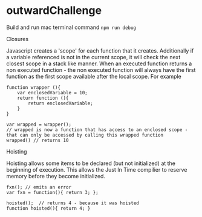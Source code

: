 # outwardChallenge

Build and run mac terminal command 
```npm run debug```

Closures

Javascript creates a 'scope' for each function that it creates.  Additionally if a variable referenced is not in the current scope, it will check the next closest scope in a stack like manner.  When an executed function returns a non executed function - the non executed function will always have the first function as the first scope available after the local scope.  For example

```
function wrapper (){
    var enclosedVariable = 10;
    return function (){
        return enclosedVariable;
    }
}

var wrapped = wrapper();
// wrapped is now a function that has access to an enclosed scope - that can only be accessed by calling this wrapped function
wrapped() // returns 10
```

Hoisting

Hoisting allows some items to be declared (but not initialized) at the beginning of execution.  This allows the Just In Time compilier to reserve memory before they become initialized.
```
fxn(); // emits an error
var fxn = function(){ return 3; };
```
```
hoisted();  // returns 4 - because it was hoisted
function hoisted(){ return 4; }
```


